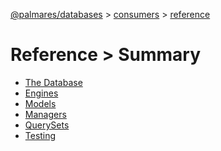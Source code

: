 [@palmares/databases](https://github.com/palmaresHQ/palmares/blob/main/packages/databases/docs/introduction.md) >
[consumers](https://github.com/palmaresHQ/palmares/blob/main/packages/databases/docs/consumers/summary.md) >
[reference](https://github.com/palmaresHQ/palmares/blob/main/packages/databases/docs/consumers/reference/summary.md)

# Reference > Summary

- [The Database](https://github.com/palmaresHQ/palmares/blob/main/packages/databases/docs/consumers/reference/databases.md)
- [Engines](https://github.com/palmaresHQ/palmares/blob/main/packages/databases/docs/consumers/reference/engines.md)
- [Models](https://github.com/palmaresHQ/palmares/blob/main/packages/databases/docs/consumers/reference/models.md)
- [Managers](https://github.com/palmaresHQ/palmares/blob/main/packages/databases/docs/consumers/reference/managers.md)
- [QuerySets](https://github.com/palmaresHQ/palmares/blob/main/packages/databases/docs/consumers/reference/querysets.md)
- [Testing](https://github.com/palmaresHQ/palmares/blob/main/packages/databases/docs/consumers/reference/testing.md)
